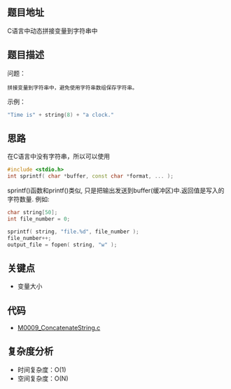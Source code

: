<!--
 * @Date        : 2020-05-02 20:37:47
 * @LastEditors : anlzou
 * @Github      : https://github.com/anlzou
 * @LastEditTime: 2020-06-02 00:04:42
 * @FilePath    : \algorithm\problems\M0009_concatenate-string.md
 * @Describe    : 
 -->
## 题目地址
C语言中动态拼接变量到字符串中

## 题目描述

问题：
```
拼接变量到字符串中，避免使用字符串数组保存字符串。
```
示例：
```c++
"Time is" + string(8) + "a clock."
```

## 思路
在C语言中没有字符串，所以可以使用
```c++
#include <stdio.h>
int sprintf( char *buffer, const char *format, ... );
```
sprintf()函数和printf()类似, 只是把输出发送到buffer(缓冲区)中.返回值是写入的字符数量. 例如: 
```c++
char string[50];
int file_number = 0;

sprintf( string, "file.%d", file_number );
file_number++;
output_file = fopen( string, "w" );
```

## 关键点
- 变量大小

## 代码
- [M0009_ConcatenateString.c](../code/M0009_ConcatenateString.c)

## 复杂度分析

- 时间复杂度：O(1)
- 空间复杂度：O(N)